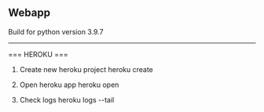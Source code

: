 ## Webapp
Build for python version 3.9.7

---

=== HEROKU ===
1. Create new heroku project
heroku create <app-name>

2. Open heroku app
heroku open

3. Check logs
heroku logs --tail
